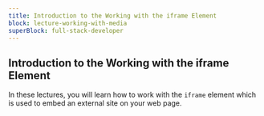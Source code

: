 ```yaml
---
title: Introduction to the Working with the iframe Element
block: lecture-working-with-media
superBlock: full-stack-developer
---
```


## Introduction to the Working with the iframe Element

In these lectures, you will learn how to work with the `iframe` element which is used to embed an external site on your web page.
